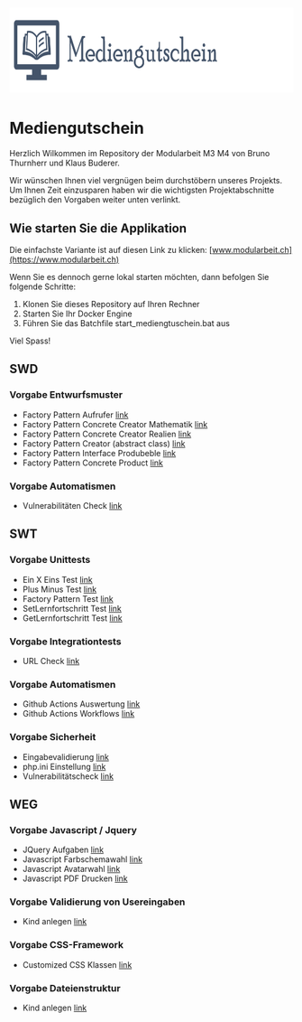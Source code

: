 
# <img src="./modularbeit/www/public/images/Logo.png" height=150 alt="Mediengutschein" />

# Mediengutschein
Herzlich Wilkommen im Repository der Modularbeit M3 M4 von Bruno Thurnherr und Klaus Buderer. 

Wir wünschen Ihnen viel vergnügen beim durchstöbern unseres Projekts. Um Ihnen Zeit einzusparen haben wir die wichtigsten Projektabschnitte bezüglich den Vorgaben weiter unten verlinkt. 

## Wie starten Sie die Applikation

Die einfachste Variante ist auf diesen Link zu klicken: [www.modularbeit.ch](https://www.modularbeit.ch)

Wenn Sie es dennoch gerne lokal starten möchten, dann befolgen Sie folgende Schritte:

1. Klonen Sie dieses Repository auf Ihren Rechner
2. Starten Sie Ihr Docker Engine
3. Führen Sie das Batchfile start_mediengtuschein.bat aus

Viel Spass!


## SWD
### Vorgabe Entwurfsmuster
- Factory Pattern Aufrufer [link](./modularbeit/www/model/lerneinheiten/LerninhaltModel.php)
- Factory Pattern Concrete Creator Mathematik [link](./modularbeit/www/model/lerneinheiten/ConcreteCreatorMathe.php)
- Factory Pattern Concrete Creator Realien [link](./modularbeit/www/model/lerneinheiten/ConcreteCreatorRealien.php)
- Factory Pattern Creator (abstract class) [link](./modularbeit/www/model/lerneinheiten/Creator.php)
- Factory Pattern Interface Produbeble [link](./modularbeit/www/model/lerneinheiten/Produceble.php)
- Factory Pattern Concrete Product [link](./modularbeit/www/model/lerneinheiten/EinXEins.php)

### Vorgabe Automatismen
- Vulnerabilitäten Check [link](./.github/workflows/vulnacheck.yml)
## SWT
### Vorgabe Unittests

- Ein X Eins Test  [link](./tests/EinXEinsTest.php)
- Plus Minus Test  [link](./tests/PlusMinusTest.php)
- Factory Pattern Test  [link](./tests/FactoryTest.php)
- SetLernfortschritt Test  [link](./tests/SetLernfortschrittTest.php)
- GetLernfortschritt Test  [link](./tests/GetLernfortschrittTest.php)

### Vorgabe Integrationtests
- URL Check  [link](./.github/workflows/urlcheck.yml)

### Vorgabe Automatismen
- Github Actions Auswertung [link](https://github.com/KlausBuderer/Modularbeit-M3_M4/actions)
- Github Actions Workflows [link](./.github/workflows/)

### Vorgabe Sicherheit
- Eingabevalidierung [link](./modularbeit/www/features/eltern/kind_hinzufuegen/kind_hinzufuegen_controller.php)
- php.ini Einstellung [link](./modularbeit/php/php.ini)
- Vulnerabilitätscheck [link](./.github/workflows/vulnacheck.yml)

## WEG

### Vorgabe Javascript / Jquery
- JQuery Aufgaben [link](./modularbeit/www/public/js/aufgaben.js)
- Javascript Farbschemawahl [link](./modularbeit/www/public/js/color.js)
- Javascript Avatarwahl [link](./modularbeit/www/public/js/avatar.js)
- Javascript PDF Drucken [link](./modularbeit/www/public/js/mg_verwaltung.js)

### Vorgabe Validierung von Usereingaben
- Kind anlegen [link](./modularbeit/www/features/eltern/kind_hinzufuegen/kind_hinzufuegen_controller.php)

### Vorgabe CSS-Framework
- Customized CSS Klassen [link](./modularbeit/www/public/css/customized.css)

### Vorgabe Dateienstruktur
- Kind anlegen [link](./modularbeit/www/public)



